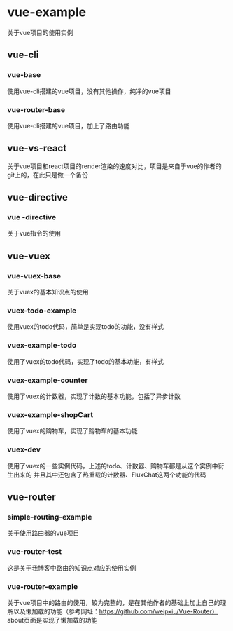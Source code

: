 # vue-example
关于vue项目的使用实例

## vue-cli

### vue-base

使用vue-cli搭建的vue项目，没有其他操作，纯净的vue项目

### vue-router-base

使用vue-cli搭建的vue项目，加上了路由功能

## vue-vs-react
关于vue项目和react项目的render渲染的速度对比，项目是来自于vue的作者的git上的，在此只是做一个备份

## vue-directive

### vue -directive
关于vue指令的使用

## vue-vuex

### vue-vuex-base
关于vuex的基本知识点的使用

### vuex-todo-example

使用vuex的todo代码，简单是实现todo的功能，没有样式

### vuex-example-todo

使用了vuex的todo代码，实现了todo的基本功能，有样式

### vuex-example-counter

使用了vuex的计数器，实现了计数的基本功能，包括了异步计数

### vuex-example-shopCart

使用了vuex的购物车，实现了购物车的基本功能

### vuex-dev

使用了vuex的一些实例代码，上述的todo、计数器、购物车都是从这个实例中衍生出来的
并且其中还包含了热重载的计数器、FluxChat这两个功能的代码

## vue-router

### simple-routing-example

关于使用路由器的vue项目

### vue-router-test

这是关于我博客中路由的知识点对应的使用实例

### vue-router-example

关于vue项目中的路由的使用，较为完整的，是在其他作者的基础上加上自己的理解以及懒加载的功能（参考网址：https://github.com/weipxiu/Vue-Router）
about页面是实现了懒加载的功能
















